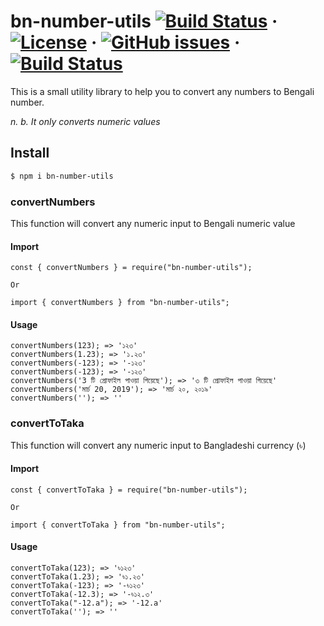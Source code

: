 # bn-number-utils [![Build Status](https://img.shields.io/github/stars/sh4hids/bn-number-utils.svg)](https://github.com/sh4hids/bn-number-utils) · [![License](https://img.shields.io/github/license/sh4hids/bn-number-utils.svg)](https://github.com/sh4hids/bn-number-utils) · [![GitHub issues](https://img.shields.io/github/issues/sh4hids/bn-number-utils.svg?style=popout)](https://github.com/sh4hids/bn-number-utils/issues) · [![Build Status](https://travis-ci.com/sh4hids/bn-number-utils.svg?branch=master)](https://travis-ci.com/sh4hids/bn-number-utils)

This is a small utility library to help you to convert any numbers to Bengali number.

_n. b. It only converts numeric values_

## Install

```bash
$ npm i bn-number-utils
```

### convertNumbers

This function will convert any numeric input to Bengali numeric value

#### Import

```
const { convertNumbers } = require("bn-number-utils");
```

`Or`

```
import { convertNumbers } from "bn-number-utils";
```

#### Usage

```
convertNumbers(123); => '১২৩'
convertNumbers(1.23); => '১.২৩'
convertNumbers(-123); => '-১২৩'
convertNumbers(-123); => '-১২৩'
convertNumbers('3 টি প্রোফাইল পাওয়া গিয়েছে'); => '৩ টি প্রোফাইল পাওয়া গিয়েছে'
convertNumbers('মার্চ 20, 2019'); => 'মার্চ ২০, ২০১৯'
convertNumbers(''); => ''
```

### convertToTaka

This function will convert any numeric input to Bangladeshi currency (৳)

#### Import

```
const { convertToTaka } = require("bn-number-utils");
```

`Or`

```
import { convertToTaka } from "bn-number-utils";
```

#### Usage

```
convertToTaka(123); => '৳১২৩'
convertToTaka(1.23); => '৳১.২৩'
convertToTaka(-123); => '-৳১২৩'
convertToTaka(-12.3); => '-৳১২.৩'
convertToTaka("-12.a"); => '-12.a'
convertToTaka(''); => ''
```
